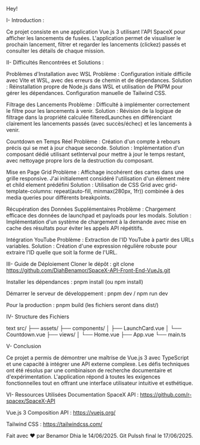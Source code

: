 
Hey!

I- Introduction :

Ce projet consiste en une application Vue.js 3 utilisant l'API SpaceX pour afficher les lancements de fusées. L'application permet de visualiser le prochain lancement, filtrer et regarder les lancements (clickez) passés et consulter les détails de chaque mission.

II- Difficultés Rencontrées et Solutions :

Problèmes d'Installation avec WSL Problème : Configuration initiale difficile avec Vite et WSL, avec des erreurs de chemin et de dépendances. Solution : Réinstallation propre de Node.js dans WSL et utilisation de PNPM pour gérer les dépendances. Configuration manuelle de Tailwind CSS.

Filtrage des Lancements Problème : Difficulté à implémenter correctement le filtre pour les lancements à venir. Solution : Révision de la logique de filtrage dans la propriété calculée filteredLaunches en différenciant clairement les lancements passés (avec succès/échec) et les lancements à venir.

Countdown en Temps Réel Problème : Création d'un compte à rebours précis qui se met à jour chaque seconde. Solution : Implémentation d'un composant dédié utilisant setInterval pour mettre à jour le temps restant, avec nettoyage propre lors de la destruction du composant.

Mise en Page Grid Problème : Affichage incohérent des cartes dans une grille responsive. J'ai initialement considéré l'utilisation d'un élèment mère et child element prédéfini Solution : Utilisation de CSS Grid avec grid-template-columns: repeat(auto-fill, minmax(280px, 1fr)) combinée à des media queries pour différents breakpoints.

Récupération des Données Supplémentaires Problème : Chargement efficace des données de launchpad et payloads pour les modals. Solution : Implémentation d'un système de chargement à la demande avec mise en cache des résultats pour éviter les appels API répétitifs.

Intégration YouTube Problème : Extraction de l'ID YouTube à partir des URLs variables. Solution : Création d'une expression régulière robuste pour extraire l'ID quelle que soit la forme de l'URL.

III- Guide de Déploiement Cloner le dépôt : git clone https://github.com/DiahBenamor/SpaceX-API-Front-End-VueJs.git

Installer les dépendances : pnpm install (ou npm install)

Démarrer le serveur de développement : pnpm dev / npm run dev

Pour la production : pnpm build (les fichiers seront dans dist/)

IV- Structure des Fichiers

text src/ ├── assets/ ├── components/ │ ├── LaunchCard.vue │ └── Countdown.vue ├── views/ │ └── Home.vue ├── App.vue └── main.ts

V- Conclusion

Ce projet a permis de démontrer une maîtrise de Vue.js 3 avec TypeScript et une capacité à intégrer une API externe complexe. Les défis techniques ont été résolus par une combinaison de recherche documentaire et d'expérimentation. L'application répond à toutes les exigences fonctionnelles tout en offrant une interface utilisateur intuitive et esthétique.

VI- Ressources Utilisées Documentation SpaceX API : https://github.com/r-spacex/SpaceX-API

Vue.js 3 Composition API : https://vuejs.org/

Tailwind CSS : https://tailwindcss.com/

Fait avec ❤️ par Benamor Dhia le 14/06/2025. Git Pulssh final le 17/06/2025.